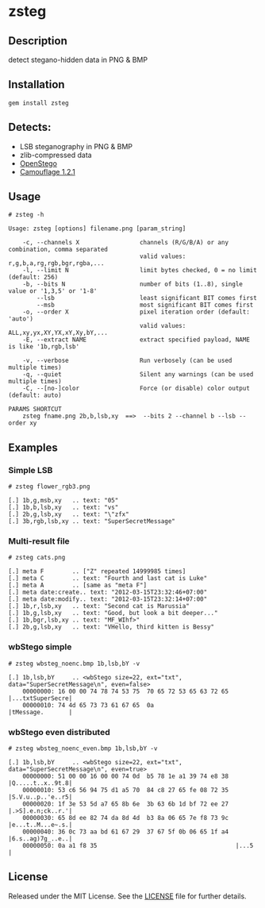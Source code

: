 zsteg
======


Description
-----------
detect stegano-hidden data in PNG & BMP


Installation
------------
    gem install zsteg


Detects:
--------
 * LSB steganography in PNG & BMP
 * zlib-compressed data
 * [OpenStego](http://openstego.sourceforge.net/)
 * [Camouflage 1.2.1](http://camouflage.unfiction.com/)


Usage
-----

    # zsteg -h

    Usage: zsteg [options] filename.png [param_string]
    
        -c, --channels X                 channels (R/G/B/A) or any combination, comma separated
                                         valid values: r,g,b,a,rg,rgb,bgr,rgba,...
        -l, --limit N                    limit bytes checked, 0 = no limit (default: 256)
        -b, --bits N                     number of bits (1..8), single value or '1,3,5' or '1-8'
            --lsb                        least significant BIT comes first
            --msb                        most significant BIT comes first
        -o, --order X                    pixel iteration order (default: 'auto')
                                         valid values: ALL,xy,yx,XY,YX,xY,Xy,bY,...
        -E, --extract NAME               extract specified payload, NAME is like '1b,rgb,lsb'
    
        -v, --verbose                    Run verbosely (can be used multiple times)
        -q, --quiet                      Silent any warnings (can be used multiple times)
        -C, --[no-]color                 Force (or disable) color output (default: auto)
    
    PARAMS SHORTCUT
    	zsteg fname.png 2b,b,lsb,xy  ==>  --bits 2 --channel b --lsb --order xy

Examples
--------

### Simple LSB

    # zsteg flower_rgb3.png

    [.] 1b,g,msb,xy   .. text: "05"
    [.] 1b,b,lsb,xy   .. text: "vs"
    [.] 2b,g,lsb,xy   .. text: "\"zfx"
    [.] 3b,rgb,lsb,xy .. text: "SuperSecretMessage"

### Multi-result file

    # zsteg cats.png

    [.] meta F        .. ["Z" repeated 14999985 times]
    [.] meta C        .. text: "Fourth and last cat is Luke"
    [.] meta A        .. [same as "meta F"]
    [.] meta date:create.. text: "2012-03-15T23:32:46+07:00"
    [.] meta date:modify.. text: "2012-03-15T23:32:14+07:00"
    [.] 1b,r,lsb,xy   .. text: "Second cat is Marussia"
    [.] 1b,g,lsb,xy   .. text: "Good, but look a bit deeper..."
    [.] 1b,bgr,lsb,xy .. text: "MF_WIhf>"
    [.] 2b,g,lsb,xy   .. text: "VHello, third kitten is Bessy"

### wbStego simple

    # zsteg wbsteg_noenc.bmp 1b,lsb,bY -v

    [.] 1b,lsb,bY     .. <wbStego size=22, ext="txt", data="SuperSecretMessage\n", even=false>
        00000000: 16 00 00 74 78 74 53 75  70 65 72 53 65 63 72 65  |...txtSuperSecre|
        00000010: 74 4d 65 73 73 61 67 65  0a                       |tMessage.       |

### wbStego even distributed

    # zsteg wbsteg_noenc_even.bmp 1b,lsb,bY -v

    [.] 1b,lsb,bY     .. <wbStego size=22, ext="txt", data="SuperSecretMessage\n", even=true>
        00000000: 51 00 00 16 00 00 74 0d  b5 78 1e a1 39 74 e8 38  |Q.....t..x..9t.8|
        00000010: 53 c6 56 94 75 d1 a5 70  84 c8 27 65 fe 08 72 35  |S.V.u..p..'e..r5|
        00000020: 1f 3e 53 5d a7 65 8b 6e  3b 63 6b 1d bf 72 ee 27  |.>S].e.n;ck..r.'|
        00000030: 65 8d ee 82 74 da 8d 4d  b3 8a 06 65 7e f8 73 9c  |e...t..M...e~.s.|
        00000040: 36 0c 73 aa bd 61 67 29  37 67 5f 0b 06 65 1f a4  |6.s..ag)7g_..e..|
        00000050: 0a a1 f8 35                                       |...5            |

License
-------
Released under the MIT License.  See the [LICENSE](https://github.com/zed-0xff/zsteg/blob/master/LICENSE.txt) file for further details.
